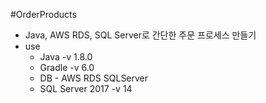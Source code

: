  #OrderProducts
 
 + Java, AWS RDS, SQL Server로 간단한 주문 프로세스 만들기
 + use
   + Java -v 1.8.0
   + Gradle -v 6.0
   + DB - AWS RDS SQLServer
   + SQL Server 2017 -v 14
